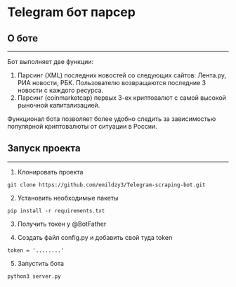 # Telegram бот парсер 

## О боте 
___
Бот выполняет две функции: 
1. Парсинг (XML) последних новостей со следующих сайтов: Лента.ру, РИА новости, РБК. Пользователю возвращаются последние 3 новости с каждого ресурса. 
2. Парсинг (coinmarketcap) первых 3-ех криптовалют с самой высокой рыночной капитализацией. 

Функционал бота позволяет более удобно следить за зависимостью популярной криптовалюты от ситуации в России.

## Запуск проекта 
___
1. Клонировать проекта

```
git clone https://github.com/emildzy3/Telegram-scraping-bot.git
```

2. Установить необходимые пакеты 
```
pip install -r requirements.txt
```
3. Получить токен у @BotFather

4. Создать файл config.py и добавить свой туда token
```
token = '........'
```
5. Запустить бота 
```
python3 server.py
```




